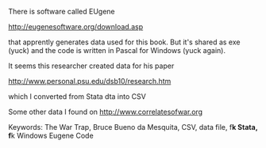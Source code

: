 
There is software called EUgene

http://eugenesoftware.org/download.asp

that apprently generates data used for this book. But it's shared as
exe (yuck) and the code is written in Pascal for Windows (yuck again).

It seems this researcher created data for his paper

http://www.personal.psu.edu/dsb10/research.htm

which I converted from Stata dta into CSV

Some other data I found on http://www.correlatesofwar.org

Keywords: The War Trap, Bruce Bueno da Mesquita, CSV, data file, f**k Stata, f**k Windows Eugene Code

